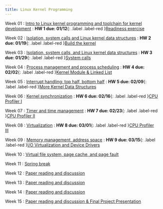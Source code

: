 ```yaml
---
title: Linux Kernel Programming
---
```


Week 01
: [Intro to Linux kernel programming and toolchain for kernel development](#)
: **HW 1 due: 01/12**{: .label .label-red }[Readiness exercise](#)

Week 02
: [Isolation, system calls and Linux kernel data structures](#)
: **HW 2 due: 01/19**{: .label .label-red }[Build the kernel](#)

Week 03
: [Isolation, system calls, and Linux kernel data structures](#)
: **HW 3 due: 01/29**{: .label .label-red }[System calls](#)

Week 04
: [Process management and process scheduling](#)
: **HW 4 due: 02/02**{: .label .label-red }[Kernel Module & Linked List](#)

Week 05
: [Interrupt handling: top half, bottom half](#)
: **HW 5 due: 02/09**{: .label .label-red }[More Kernel Data Structures](#)

Week 06
: [Kernel synchronization](#)
: **HW 6 due: 02/16**{: .label .label-red }[CPU Profiler I](#)

Week 07
: [Timer and time management](#)
: **HW 7 due: 02/23**{: .label .label-red }[CPU Profiler II](#)

Week 08
: [Virtualization](#)
: **HW 8 due: 03/01**{: .label .label-red }[CPU Profiler III](#)

Week 09
: [Memory management, address space](#)
: **HW 9 due: 03/15**{: .label .label-red }[I/O Virtualization and Device Drivers](#)

Week 10
: [Virtual file system, page cache, and page fault](#)

Week 11
: [Spring break](#)

Week 12
: [Paper reading and discussion](#)

Week 13
: [Paper reading and discussion](#)

Week 14
: [Paper reading and discussion](#)

Week 15
: [Paper reading and discussion & Final Project Presentation](#)
